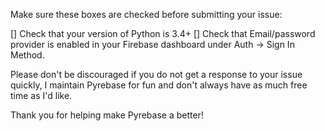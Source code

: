Make sure these boxes are checked before submitting your issue:

[] Check that your version of Python is 3.4+
[] Check that Email/password provider is enabled in your Firebase dashboard under Auth -> Sign In Method.

Please don't be discouraged if you do not get a response to your issue quickly,
I maintain Pyrebase for fun and don't always have as much free time as I'd like.

Thank you for helping make Pyrebase a better! 